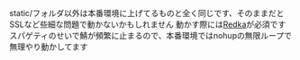 static/フォルダ以外は本番環境に上げてるものと全く同じです、そのままだとSSLなど些細な問題で動かないかもしれません
動かす際には[Redka](https://github.com/nalgeon/redka)が必須です
スパゲティのせいで鯖が頻繁に止まるので、本番環境ではnohupの無限ループで無理やり動かしてます